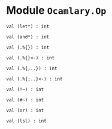 
# Module `Ocamlary.Op`

```
val (let*) : int
```
```
val (and*) : int
```
```
val (.%{}) : int
```
```
val (.%{}<-) : int
```
```
val (.%{;..}) : int
```
```
val (.%{;..}<-) : int
```
```
val (!~) : int
```
```
val (#~) : int
```
```
val (or) : int
```
```
val (lsl) : int
```